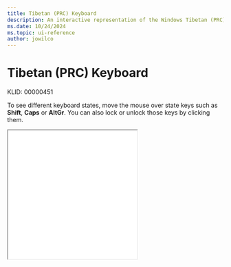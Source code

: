 ```yaml
---
title: Tibetan (PRC) Keyboard
description: An interactive representation of the Windows Tibetan (PRC) keyboard. To see different keyboard states, click or move the mouse over the state keys.
ms.date: 10/24/2024
ms.topic: ui-reference
author: jowilco
---
```


# Tibetan (PRC) Keyboard

KLID: 00000451

To see different keyboard states, move the mouse over state keys such as **Shift**, **Caps** or **AltGr**. You can also lock or unlock those keys by clicking them.

<iframe src="kbdtiprc.html" height="300"></iframe>
